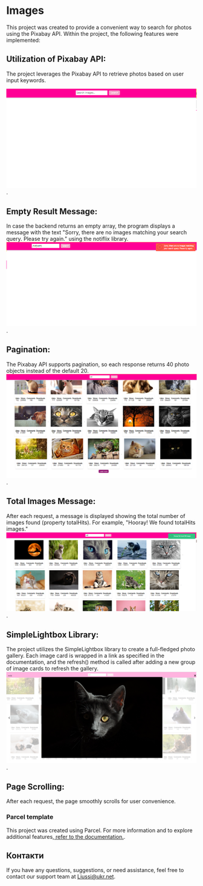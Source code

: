 # Images
This project was created to provide a convenient way to search for photos using the Pixabay API. Within the project, the following features were implemented:

## Utilization of Pixabay API:
 The project leverages the Pixabay API to retrieve photos based on user input keywords.

 ![page](./assets/img-1.png).
## Empty Result Message:
 In case the backend returns an empty array, the program displays a message with the text "Sorry, there are no images matching your search query. Please try again." using the notiflix library.
 ![page](./assets/img-4.png).

## Pagination:
 The Pixabay API supports pagination, so each response returns 40 photo objects instead of the default 20.
 ![page](./assets/images.png).

## Total Images Message:
 After each request, a message is displayed showing the total number of images found (property totalHits). For example, "Hooray! We found totalHits images."
 ![page](./assets/img-2.png).
 
## SimpleLightbox Library:
 The project utilizes the SimpleLightbox library to create a full-fledged photo gallery. Each image card is wrapped in a link as specified in the documentation, and the refresh() method is called after adding a new group of image cards to refresh the gallery.
 ![page](./assets/img-3.png).

## Page Scrolling:
 After each request, the page smoothly scrolls for user convenience.


### Parcel template
This project was created using Parcel. For more information and to explore additional features,[ refer to the documentation.](https://parceljs.org/).


## Контакти
If you have any questions, suggestions, or need assistance, feel free to contact our support team at Liussi@ukr.net.